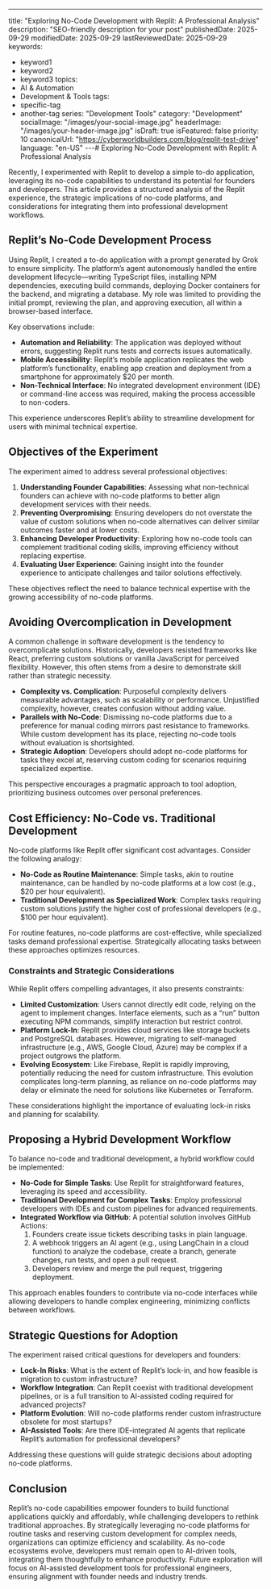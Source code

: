 ---
title: "Exploring No-Code Development with Replit: A Professional Analysis"
description: "SEO-friendly description for your post"
publishedDate: 2025-09-29
modifiedDate: 2025-09-29
lastReviewedDate: 2025-09-29
keywords:
  - keyword1
  - keyword2
  - keyword3
topics:
  - AI & Automation
  - Development & Tools
tags:
  - specific-tag
  - another-tag
series: "Development Tools"
category: "Development"
socialImage: "/images/your-social-image.jpg"
headerImage: "/images/your-header-image.jpg"
isDraft: true
isFeatured: false
priority: 10
canonicalUrl: "https://cyberworldbuilders.com/blog/replit-test-drive"
language: "en-US"
---# Exploring No-Code Development with Replit: A Professional Analysis

Recently, I experimented with Replit to develop a simple to-do application, leveraging its no-code capabilities to understand its potential for founders and developers. This article provides a structured analysis of the Replit experience, the strategic implications of no-code platforms, and considerations for integrating them into professional development workflows.

## Replit’s No-Code Development Process

Using Replit, I created a to-do application with a prompt generated by Grok to ensure simplicity. The platform’s agent autonomously handled the entire development lifecycle—writing TypeScript files, installing NPM dependencies, executing build commands, deploying Docker containers for the backend, and migrating a database. My role was limited to providing the initial prompt, reviewing the plan, and approving execution, all within a browser-based interface.

Key observations include:
- **Automation and Reliability**: The application was deployed without errors, suggesting Replit runs tests and corrects issues automatically.
- **Mobile Accessibility**: Replit’s mobile application replicates the web platform’s functionality, enabling app creation and deployment from a smartphone for approximately $20 per month.
- **Non-Technical Interface**: No integrated development environment (IDE) or command-line access was required, making the process accessible to non-coders.

This experience underscores Replit’s ability to streamline development for users with minimal technical expertise.

## Objectives of the Experiment

The experiment aimed to address several professional objectives:
1. **Understanding Founder Capabilities**: Assessing what non-technical founders can achieve with no-code platforms to better align development services with their needs.
2. **Preventing Overpromising**: Ensuring developers do not overstate the value of custom solutions when no-code alternatives can deliver similar outcomes faster and at lower costs.
3. **Enhancing Developer Productivity**: Exploring how no-code tools can complement traditional coding skills, improving efficiency without replacing expertise.
4. **Evaluating User Experience**: Gaining insight into the founder experience to anticipate challenges and tailor solutions effectively.

These objectives reflect the need to balance technical expertise with the growing accessibility of no-code platforms.

## Avoiding Overcomplication in Development

A common challenge in software development is the tendency to overcomplicate solutions. Historically, developers resisted frameworks like React, preferring custom solutions or vanilla JavaScript for perceived flexibility. However, this often stems from a desire to demonstrate skill rather than strategic necessity.

- **Complexity vs. Complication**: Purposeful complexity delivers measurable advantages, such as scalability or performance. Unjustified complexity, however, creates confusion without adding value.
- **Parallels with No-Code**: Dismissing no-code platforms due to a preference for manual coding mirrors past resistance to frameworks. While custom development has its place, rejecting no-code tools without evaluation is shortsighted.
- **Strategic Adoption**: Developers should adopt no-code platforms for tasks they excel at, reserving custom coding for scenarios requiring specialized expertise.

This perspective encourages a pragmatic approach to tool adoption, prioritizing business outcomes over personal preferences.

## Cost Efficiency: No-Code vs. Traditional Development

No-code platforms like Replit offer significant cost advantages. Consider the following analogy:
- **No-Code as Routine Maintenance**: Simple tasks, akin to routine maintenance, can be handled by no-code platforms at a low cost (e.g., $20 per hour equivalent).
- **Traditional Development as Specialized Work**: Complex tasks requiring custom solutions justify the higher cost of professional developers (e.g., $100 per hour equivalent).

For routine features, no-code platforms are cost-effective, while specialized tasks demand professional expertise. Strategically allocating tasks between these approaches optimizes resources.

### Constraints and Strategic Considerations

While Replit offers compelling advantages, it also presents constraints:
- **Limited Customization**: Users cannot directly edit code, relying on the agent to implement changes. Interface elements, such as a “run” button executing NPM commands, simplify interaction but restrict control.
- **Platform Lock-In**: Replit provides cloud services like storage buckets and PostgreSQL databases. However, migrating to self-managed infrastructure (e.g., AWS, Google Cloud, Azure) may be complex if a project outgrows the platform.
- **Evolving Ecosystem**: Like Firebase, Replit is rapidly improving, potentially reducing the need for custom infrastructure. This evolution complicates long-term planning, as reliance on no-code platforms may delay or eliminate the need for solutions like Kubernetes or Terraform.

These considerations highlight the importance of evaluating lock-in risks and planning for scalability.

## Proposing a Hybrid Development Workflow

To balance no-code and traditional development, a hybrid workflow could be implemented:
- **No-Code for Simple Tasks**: Use Replit for straightforward features, leveraging its speed and accessibility.
- **Traditional Development for Complex Tasks**: Employ professional developers with IDEs and custom pipelines for advanced requirements.
- **Integrated Workflow via GitHub**: A potential solution involves GitHub Actions:
  1. Founders create issue tickets describing tasks in plain language.
  2. A webhook triggers an AI agent (e.g., using LangChain in a cloud function) to analyze the codebase, create a branch, generate changes, run tests, and open a pull request.
  3. Developers review and merge the pull request, triggering deployment.

This approach enables founders to contribute via no-code interfaces while allowing developers to handle complex engineering, minimizing conflicts between workflows.

## Strategic Questions for Adoption

The experiment raised critical questions for developers and founders:
- **Lock-In Risks**: What is the extent of Replit’s lock-in, and how feasible is migration to custom infrastructure?
- **Workflow Integration**: Can Replit coexist with traditional development pipelines, or is a full transition to AI-assisted coding required for advanced projects?
- **Platform Evolution**: Will no-code platforms render custom infrastructure obsolete for most startups?
- **AI-Assisted Tools**: Are there IDE-integrated AI agents that replicate Replit’s automation for professional developers?

Addressing these questions will guide strategic decisions about adopting no-code platforms.

## Conclusion

Replit’s no-code capabilities empower founders to build functional applications quickly and affordably, while challenging developers to rethink traditional approaches. By strategically leveraging no-code platforms for routine tasks and reserving custom development for complex needs, organizations can optimize efficiency and scalability. As no-code ecosystems evolve, developers must remain open to AI-driven tools, integrating them thoughtfully to enhance productivity. Future exploration will focus on AI-assisted development tools for professional engineers, ensuring alignment with founder needs and industry trends.
